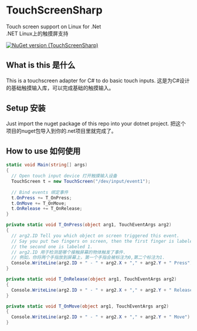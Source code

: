 # TouchScreenSharp
Touch screen support on Linux for .Net  
.NET Linux上的触摸屏支持

[![NuGet version (TouchScreenSharp)](https://img.shields.io/nuget/v/TouchScreenSharp.svg?style=flat)](https://www.nuget.org/packages/TouchScreenSharp/)

## What is this 是什么
This is a touchscreen adapter for C# to do basic touch inputs. 
这是为C#设计的基础触摸输入库，可以完成基础的触摸输入。

## Setup 安装
Just import the nuget package of this repo into your dotnet project.
把这个项目的nuget包导入到你的.net项目里就完成了。

## How to use 如何使用
```csharp
static void Main(string[] args)
{
  // Open touch input device 打开触摸输入设备
  TouchScreen t = new TouchScreen("/dev/input/event1");
  
  // Bind events 绑定事件
  t.OnPress += T_OnPress;
  t.OnMove += T_OnMove;
  t.OnRelease += T_OnRelease;
}

private static void T_OnPress(object arg1, TouchEventArgs arg2)
{
  // arg2.ID Tell you which object on screen triggered this event.
  // Say you put two fingers on screen, then the first finger is labeled 0,
  // the second one is labeled 1.
  // arg2.ID 用于检测是哪个接触屏幕的物体触发了事件.
  // 例如，你将两个手指放到屏幕上，第一个手指会被标注为0,第二个标注为1.
  Console.WriteLine(arg2.ID + " - " + arg2.X + "," + arg2.Y + " Press");
}

private static void T_OnRelease(object arg1, TouchEventArgs arg2)
{
  Console.WriteLine(arg2.ID + " - " + arg2.X + "," + arg2.Y + " Release");
}

private static void T_OnMove(object arg1, TouchEventArgs arg2)
{
  Console.WriteLine(arg2.ID + " - " + arg2.X + "," + arg2.Y + " Move");
}

```
